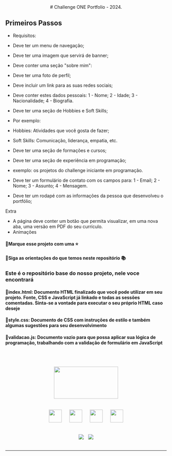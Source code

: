 <div align="center">
# Challenge ONE Portfolio - 2024.
</div>

## Primeiros Passos

- Requisitos:
- Deve ter um menu de navegação;
- Deve ter uma imagem que servirá de banner;
- Deve conter uma seção "sobre mim":
- Deve ter uma foto de perfil;
- Deve incluir um link para as suas redes sociais;
- Deve conter estes dados pessoais:
    1 - Nome;
    2 - Idade;
    3 - Nacionalidade;
    4 - Biografia.

- Deve ter uma seção de Hobbies e Soft Skills;
- Por exemplo:
- Hobbies: Atividades que você gosta de fazer;
- Soft Skills: Comunicação, liderança, empatia, etc.
- Deve ter uma seção de formações e cursos;
- Deve ter uma seção de experiência em programação;
- exemplo: os projetos do challenge iniciante em programação.
- Deve ter um formulário de contato com os campos para:
1 - Email;
2 - Nome;
3 - Assunto;
4 - Mensagem.

- Deve ter um rodapé com as informações da pessoa que desenvolveu o portfólio;

Extra

- A página deve conter um botão que permita visualizar, em uma nova aba, uma versão em PDF do seu currículo.
- Animações

#### 🔹Marque esse projeto com uma ⭐

#### 🔹Siga as orientações do que temos neste repositório 📚

### Este é o repositório base do nosso projeto, nele voce encontrará

#### 🔹index.html: Documento HTML finalizado que você pode utilizar em seu projeto. Fonte, CSS e JavaScript já linkado e todas as sessões comentadas. Sinta-se a vontade para executar o seu próprio HTML caso deseje

#### 🔹style.css: Documento de CSS com instruções de estilo e também algumas sugestões para seu desenvolvimento

#### 🔹validacao.js: Documento vazio para que possa aplicar sua lógica de programação, trabalhando com a validação de formulário em JavaScript

<br><br>
<div align="center">
    <img src="./src/assets/img/Portfolio2024.png" width="200" height="100" hspace="25">
</div>
<br><br>
<div align="center">
    <img src="https://cdn.jsdelivr.net/gh/devicons/devicon/icons/html5/html5-original.svg" width="40" height="40" hspace="10">
    <img src="https://cdn.jsdelivr.net/gh/devicons/devicon/icons/css3/css3-original.svg" width="40" height="40" hspace="10">
    <img src="https://cdn.jsdelivr.net/gh/devicons/devicon/icons/javascript/javascript-original.svg" width="40" height="40" hspace="10">  
    <img src="https://cdn.jsdelivr.net/gh/devicons/devicon/icons/git/git-original.svg" width="40" height="40" hspace="10">
</div>
<br><br>

<div align="center">
    <img src="https://img.shields.io/badge/IN%C3%8DCIO-12%2F04%2F2024-green" hspace="5"/>
    <img src="https://img.shields.io/badge/T%C3%89RMINO-25%2F04%2F2024-red" hspace="5"/>
</div>
<br>
<hr>
